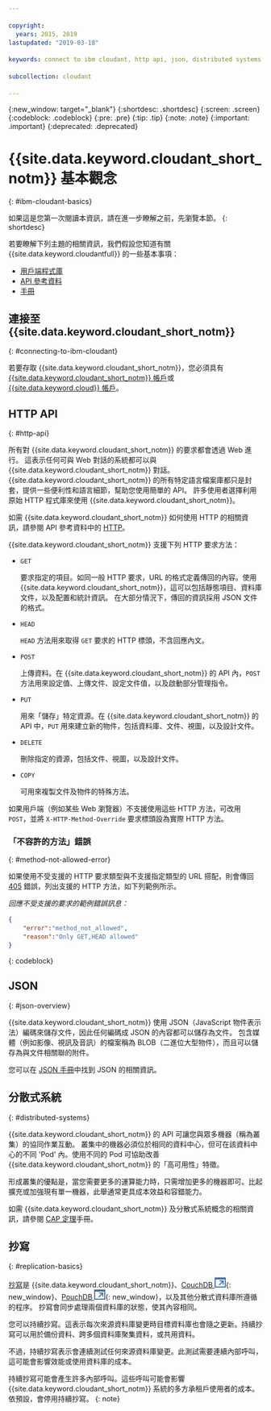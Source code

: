 ```yaml
---

copyright:
  years: 2015, 2019
lastupdated: "2019-03-18"

keywords: connect to ibm cloudant, http api, json, distributed systems, replication

subcollection: cloudant

---
```


{:new_window: target="_blank"}
{:shortdesc: .shortdesc}
{:screen: .screen}
{:codeblock: .codeblock}
{:pre: .pre}
{:tip: .tip}
{:note: .note}
{:important: .important}
{:deprecated: .deprecated}

<!-- Acrolinx: 2018-05-07 -->

# {{site.data.keyword.cloudant_short_notm}} 基本觀念
{: #ibm-cloudant-basics}

如果這是您第一次閱讀本資訊，請在進一步瞭解之前，先瀏覽本節。
{: shortdesc}

若要瞭解下列主題的相關資訊，我們假設您知道有關 {{site.data.keyword.cloudantfull}} 的一些基本事項： 

- [用戶端程式庫
](/docs/services/Cloudant?topic=cloudant-client-libraries#client-libraries)
- [API 參考資料](/docs/services/Cloudant?topic=cloudant-api-reference-overview#api-reference-overview)
- [手冊](/docs/services/Cloudant?topic=cloudant-authorized-curl-acurl-#authorized-curl-acurl-)

## 連接至 {{site.data.keyword.cloudant_short_notm}}
{: #connecting-to-ibm-cloudant}

若要存取 {{site.data.keyword.cloudant_short_notm}}，您必須具有 [{{site.data.keyword.cloudant_short_notm}} 帳戶](/docs/services/Cloudant?topic=cloudant-account#account)或 [{{site.data.keyword.cloud}} 帳戶](/Cloudant?topic=cloudant-ibm-cloud-public#ibm-cloud-public)。

## HTTP API
{: #http-api}

所有對 {{site.data.keyword.cloudant_short_notm}} 的要求都會透過 Web 進行。
這表示任何可與 Web 對話的系統都可以與 {{site.data.keyword.cloudant_short_notm}} 對話。
{{site.data.keyword.cloudant_short_notm}} 的所有特定語言檔案庫都只是封套，提供一些便利性和語言細節，幫助您使用簡單的 API。
許多使用者選擇利用原始 HTTP 程式庫來使用 {{site.data.keyword.cloudant_short_notm}}。

如需 {{site.data.keyword.cloudant_short_notm}} 如何使用 HTTP 的相關資訊，請參閱 API 參考資料中的 [HTTP](/docs/services/Cloudant?topic=cloudant-http#http)。

{{site.data.keyword.cloudant_short_notm}} 支援下列 HTTP 要求方法：

-   `GET`

    要求指定的項目。如同一般 HTTP 要求，URL 的格式定義傳回的內容。使用 {{site.data.keyword.cloudant_short_notm}}，這可以包括靜態項目、資料庫文件，以及配置和統計資訊。
    在大部分情況下，傳回的資訊採用 JSON 文件的格式。

-   `HEAD`

    `HEAD` 方法用來取得 `GET` 要求的 HTTP 標頭，不含回應內文。

-   `POST`

    上傳資料。在 {{site.data.keyword.cloudant_short_notm}} 的 API 內，`POST` 方法用來設定值、上傳文件、設定文件值，以及啟動部分管理指令。

-   `PUT`

    用來「儲存」特定資源。在 {{site.data.keyword.cloudant_short_notm}} 的 API 中，`PUT` 用來建立新的物件，包括資料庫、文件、視圖，以及設計文件。

-   `DELETE`

    刪除指定的資源，包括文件、視圖，以及設計文件。

-   `COPY`

    可用來複製文件及物件的特殊方法。

如果用戶端（例如某些 Web 瀏覽器）不支援使用這些 HTTP 方法，可改用 `POST`，並將 `X-HTTP-Method-Override` 要求標頭設為實際 HTTP 方法。

### 「不容許的方法」錯誤
{: #method-not-allowed-error}

如果使用不受支援的 HTTP 要求類型與不支援指定類型的 URL 搭配，則會傳回 [405](/docs/services/Cloudant?topic=cloudant-http#http-status-codes) 錯誤，列出支援的 HTTP 方法，如下列範例所示。

_回應不受支援的要求的範例錯誤訊息：_

```json
{
    "error":"method_not_allowed",
    "reason":"Only GET,HEAD allowed"
}
```
{: codeblock}

## JSON
{: #json-overview}

{{site.data.keyword.cloudant_short_notm}} 使用 JSON（JavaScript 物件表示法）編碼來儲存文件，因此任何編碼成 JSON 的內容都可以儲存為文件。
包含媒體（例如影像、視訊及音訊）的檔案稱為 BLOB（二進位大型物件），而且可以儲存為與文件相關聯的附件。

您可以在 [JSON 手冊](/docs/services/Cloudant?topic=cloudant-json#json)中找到 JSON 的相關資訊。

## 分散式系統
{: #distributed-systems}

{{site.data.keyword.cloudant_short_notm}} 的 API 可讓您與眾多機器（稱為叢集）的協同作業互動。
叢集中的機器必須位於相同的資料中心，但可在該資料中心的不同 'Pod' 內。使用不同的 Pod 可協助改善 {{site.data.keyword.cloudant_short_notm}} 的「高可用性」特徵。

形成叢集的優點是，當您需要更多的運算能力時，只需增加更多的機器即可。比起擴充或加強現有單一機器，此舉通常更具成本效益和容錯能力。

如需 {{site.data.keyword.cloudant_short_notm}} 及分散式系統概念的相關資訊，請參閱 [CAP 定理](/docs/services/Cloudant?topic=cloudant-cap-theorem#cap-theorem)手冊。

## 抄寫
{: #replication-basics}

[抄寫](/docs/services/Cloudant?topic=cloudant-replication-api#replication-api)是 {{site.data.keyword.cloudant_short_notm}}、[CouchDB ![外部鏈結圖示](../images/launch-glyph.svg "外部鏈結圖示")](http://couchdb.apache.org/){: new_window}、[PouchDB ![外部鏈結圖示](../images/launch-glyph.svg "外部鏈結圖示")](http://pouchdb.com/){: new_window}，以及其他分散式資料庫所遵循的程序。
抄寫會同步處理兩個資料庫的狀態，使其內容相同。

您可以持續抄寫。這表示每次來源資料庫變更時目標資料庫也會隨之更新。持續抄寫可以用於備份資料、跨多個資料庫聚集資料，或共用資料。

不過，持續抄寫表示會連續測試任何來源資料庫變更。此測試需要連續內部呼叫，這可能會影響效能或使用資料庫的成本。

持續抄寫可能會產生許多內部呼叫。這些呼叫可能會影響 {{site.data.keyword.cloudant_short_notm}} 系統的多方承租戶使用者的成本。依預設，會停用持續抄寫。
{: note}

